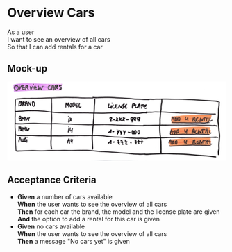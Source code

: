 # Overview Cars

As a user\
I want to see an overview of all cars\
So that I can add rentals for a car

## Mock-up

<a href="./mockups/overviewcars.jpg">
    <img src="./mockups/overviewcars.jpg">
</a>

## Acceptance Criteria
* **Given** a number of cars available\
**When** the user wants to see the overview of all cars\
**Then** for each car the brand, the model and the license plate are given
**And** the option to add a rental for this car is given
* **Given** no cars available\
**When** the user wants to see the overview of all cars\
**Then** a message "No cars yet" is given